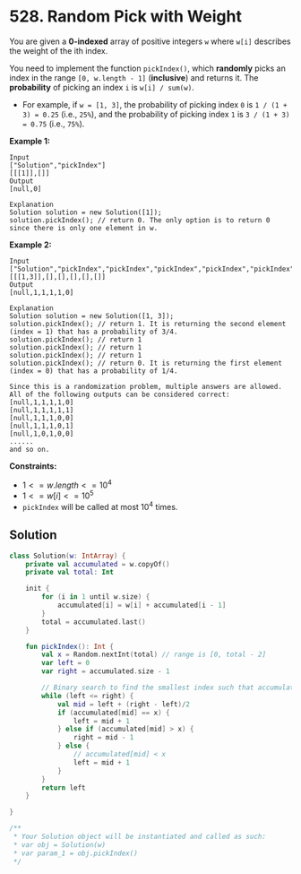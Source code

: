 # 528. Random Pick with Weight

You are given a **0-indexed** array of positive integers `w` where `w[i]` describes the weight of the ith index.

You need to implement the function `pickIndex()`, which **randomly** picks an index in the range `[0, w.length - 1]` (**inclusive**) and returns it. The **probability** of picking an index `i` is `w[i] / sum(w)`.

- For example, if `w = [1, 3]`, the probability of picking index `0` is `1 / (1 + 3) = 0.25` (i.e., `25%`), and the probability of picking index `1` is `3 / (1 + 3) = 0.75` (i.e., `75%`).
 

**Example 1:**
```
Input
["Solution","pickIndex"]
[[[1]],[]]
Output
[null,0]

Explanation
Solution solution = new Solution([1]);
solution.pickIndex(); // return 0. The only option is to return 0 since there is only one element in w.
```

**Example 2:**
```
Input
["Solution","pickIndex","pickIndex","pickIndex","pickIndex","pickIndex"]
[[[1,3]],[],[],[],[],[]]
Output
[null,1,1,1,1,0]

Explanation
Solution solution = new Solution([1, 3]);
solution.pickIndex(); // return 1. It is returning the second element (index = 1) that has a probability of 3/4.
solution.pickIndex(); // return 1
solution.pickIndex(); // return 1
solution.pickIndex(); // return 1
solution.pickIndex(); // return 0. It is returning the first element (index = 0) that has a probability of 1/4.

Since this is a randomization problem, multiple answers are allowed.
All of the following outputs can be considered correct:
[null,1,1,1,1,0]
[null,1,1,1,1,1]
[null,1,1,1,0,0]
[null,1,1,1,0,1]
[null,1,0,1,0,0]
......
and so on.
``` 

**Constraints:**

- $1 <= w.length <= 10^4$
- $1 <= w[i] <= 10^5$
- `pickIndex` will be called at most $10^4$ times.


## Solution
```kotlin
class Solution(w: IntArray) {
    private val accumulated = w.copyOf()
    private val total: Int

    init {
        for (i in 1 until w.size) {
            accumulated[i] = w[i] + accumulated[i - 1]
        }
        total = accumulated.last()
    }

    fun pickIndex(): Int {
        val x = Random.nextInt(total) // range is [0, total - 2] 
        var left = 0
        var right = accumulated.size - 1

        // Binary search to find the smallest index such that accumulated[index] > x
        while (left <= right) {
            val mid = left + (right - left)/2
            if (accumulated[mid] == x) {
                left = mid + 1
            } else if (accumulated[mid] > x) {
                right = mid - 1
            } else {
                // accumulated[mid] < x
                left = mid + 1
            }
        }
        return left
    }

}

/**
 * Your Solution object will be instantiated and called as such:
 * var obj = Solution(w)
 * var param_1 = obj.pickIndex()
 */
```